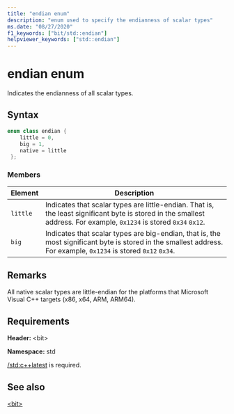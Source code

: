 ```yaml
---
title: "endian enum"
description: "enum used to specify the endianness of scalar types"
ms.date: "08/27/2020"
f1_keywords: ["bit/std::endian"]
helpviewer_keywords: ["std::endian"]
---
```

# endian enum

Indicates the endianness of all scalar types.

## Syntax

```cpp
enum class endian {
    little = 0,
    big = 1,
    native = little
 };
```

### Members

|Element|Description|
|-|-|
| `little` | Indicates that scalar types are little-endian. That is, the least significant byte is stored in the smallest address. For example, `0x1234` is stored `0x34` `0x12`.  |
| `big` | Indicates that scalar types are big-endian, that is, the most significant byte is stored in the smallest address. For example, `0x1234` is stored `0x12` `0x34`.  |

## Remarks

All native scalar types are little-endian for the platforms that Microsoft Visual C++ targets (x86, x64, ARM, ARM64).

## Requirements

**Header:** \<bit>

**Namespace:** std

[/std:c++latest](../build/reference/std-specify-language-standard-version.md) is required.

## See also

[\<bit>](../standard-library/bit.md)  
